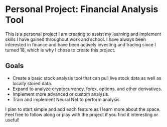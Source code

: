 # Personal Project: Financial Analysis Tool

This is a personal project I am creating to assist my learning and implement skills I have gained throughout work and school. I have always been interested in finance and have been actively investing and trading since I turned 18, which is why I chose to create this project.

## Goals
- Create a basic stock analysis tool that can pull live stock data as well as locally stored data.
- Expand to analyze cryptocurrency, forex, options, and other derivatives.
- Implement more advanced or custom analysis.
- Train and implement Neural Net to perform analysis.

I plan to start simple and add each feature as I learn more about the space. Feel free to follow along or play with the project if you find it interesting or useful!

